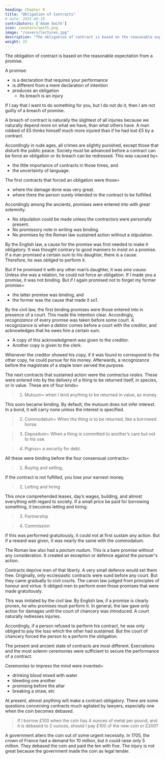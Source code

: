 ```yaml
---
heading: Chapter 9
title: "Obligation of Contracts"
# date: 2015-09-10
contributors: ['Adam Smith']
icon: /avatars/smith.png
image: "/covers/lectures.jpg"
description: "The obligation of contract is based on the reasonable expectation from a promise. A promise is a declaration that you want the promisee to depend on you to perform it"
weight: 22
---
```



The obligation of contract is based on the reasonable expectation from a promise. 

A promise:
- is a declaration that requires your performance
- is different from a mere declaration of intention
- produces an obligation
  - Its breach is an injury

If I say that I want to do something for you, but I do not do it, then I am not guilty of a breach of promise. 

A breach of contract is naturally the slightest of all injuries because we naturally depend more on what we have, than what others have. A man robbed of £5 thinks himself much more injured than if he had lost £5 by a contract.

Accordingly in rude ages, all crimes are slightly punished, except those that disturb the public peace. Society must be advanced before a contract can be force an obligation or its breach can be redressed. This was caused by= 
- the little importance of contracts in those times, and
- the uncertainty of language.

The first contracts that forced an obligation were those= 
- where the damage done was very great.
- where there the person surely intended to the contract to be fulfilled.

Accordingly among the ancients, promises were entered into with great solemnity.
- No stipulation could be made unless the contractors were personally present.
- No promissory note in writing was binding.
- No promises by the Roman law sustained action without a stipulation.

By the English law, a cause for the promise was first needed to make it obligatory. It was thought contrary to good manners to insist on a promise. If a man promised a certain sum to his daughter, there is a cause. Therefore, he was obliged to perform it.

But if he promised it with any other man’s daughter, it was *sine causa*. Unless she was a relation, he could not force an obligation. If I made you a promise, it was not binding. But if I again promised not to forget my former promise= 
- the latter promise was binding, and
- the former was the cause that made it so1.

By the civil law, the first binding promises were those entered into in presence of a court. This made the intention clear. Accordingly, *recognizance* of every promise was taken before some court. A recognizance is when a debtor comes before a court with the creditor, and acknowledges that he owes him a certain sum.
- A copy of this acknowledgment was given to the creditor.
- Another copy is given to the clerk.

Whenever the creditor showed his copy, if it was found to correspond to the other copy, he could pursue for his money. Afterwards, a recognizance before the magistrate of a staple town served the purpose.

The next contracts that sustained action were the *contractus reales*. These were entered into by the delivery of a thing to be returned itself, in species, or in value. These are of four kinds= 

> 1. Mutuum=  when I lend anything to be returned in value, as money. 

This soon became binding. By default, the mutuum does not infer interest. In a bond, it will carry none unless the interest is specified.

> 2. Commodatum=  When the thing is to be returned, like a borrowed horse.

> 3. Depositum=  When a thing is committed to another’s care but not to his use.

> 4. Pignus=  a security for debt.

All these were binding before the four consensual contracts= 

> 1. Buying and selling,

If the contract is not fulfilled, you lose your earnest money.

> 2. Letting and hiring

This once comprehended leases, day’s wages, building, and almost everything with regard to society. If a small price be paid for borrowing something, it becomes letting and hiring.

> 3. Partnership

> 4. Commission

If this was performed gratuitously, it could not at first sustain any action. But if a reward was given, it was nearly the same with the commodatum.

The Roman law also had a *pactum nudum*. This is a bare promise without any consideration. It created an exception or defence against the pursuer's action.

Contracts deprive men of that liberty. A very small defence would set them free. Originally, only ecclesiastic contracts were sued before any court. But they came gradually to civil courts. The canon law judged from principles of honour and virtue. It obliged men to perform even those promises that were made gratuitously.

This was imitated by the civil law. By English law, if a promise is clearly proven, he who promises must perform it. In general, the law gave only action for damages until the court of chancery was introduced. A court naturally redresses injuries.

Accordingly, if a person refused to perform his contract, he was only obliged to pay the loss which the other had sustained. But the court of chancery forced the person to a perform the obligation. 

The present and ancient state of contracts are most different. Execrations and the most solemn ceremonies were sufficient to secure the performance of a contract. 

Ceremonies to impress the mind were invented= 
- drinking blood mixed with water
- bleeding one another
- promising before the altar
- breaking a straw, etc

At present, almost anything will make a contract obligatory. There are some questions concerning contracts much agitated by lawyers, especially one when the coin becomes debased. 

> If I borrow £100 when the coin has 4 ounces of metal per pound, and it is debased to 2 ounces, should I pay £100 of the new coin or £200?

A government alters the coin out of some urgent necessity. In 1705, the crown of France had a demand for 10 million, but it could raise only 5 million. They debased the coin and paid the ten with five. The injury is not great because the government made the coin as legal tender. 

<!-- It cheapened all commodities and provisions for some time, since all are paid in the new coin.

allows private persons to pay with the new coin.
The coin's debasement 


Therefore, the uses of money may be served by the new as well as the old coin.

 -->